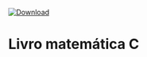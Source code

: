 [![Download](https://github-basic-badges.herokuapp.com/downloads/papborges/MATEMATICA_C/livro.pdf.svg)](https://github.com/papborges/MATEMATICA_C/raw/master/livro.pdf)

# Livro matemática C

<!-- PDF-TO-MARKDOWN:START -->
<!-- PDF-TO-MARKDOWN:END -->
